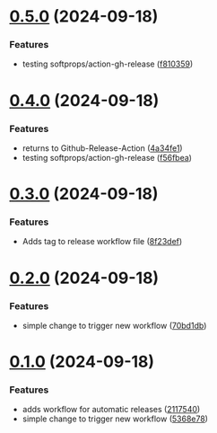 # [0.5.0](https://github.com/MayaraPimenta/dog-adoption/compare/v0.4.0...v0.5.0) (2024-09-18)


### Features

* testing softprops/action-gh-release ([f810359](https://github.com/MayaraPimenta/dog-adoption/commit/f8103593196ea88a5d03bdbe033066ebc20b0ca0))



# [0.4.0](https://github.com/MayaraPimenta/dog-adoption/compare/v0.3.0...v0.4.0) (2024-09-18)


### Features

* returns to Github-Release-Action ([4a34fe1](https://github.com/MayaraPimenta/dog-adoption/commit/4a34fe1be4901e90d8fec837fd19fc7889f8e7de))
* testing softprops/action-gh-release ([f56fbea](https://github.com/MayaraPimenta/dog-adoption/commit/f56fbeaba50a2e9afd4f5bc0bf88f829b917ca62))



# [0.3.0](https://github.com/MayaraPimenta/dog-adoption/compare/v0.2.0...v0.3.0) (2024-09-18)


### Features

* Adds tag to release workflow file ([8f23def](https://github.com/MayaraPimenta/dog-adoption/commit/8f23def9cf4789bc55060a4503a41e956fc61404))



# [0.2.0](https://github.com/MayaraPimenta/dog-adoption/compare/v0.1.0...v0.2.0) (2024-09-18)


### Features

* simple change to trigger new workflow ([70bd1db](https://github.com/MayaraPimenta/dog-adoption/commit/70bd1dbcbc269845423bcdf097b7f6a8ac55ea1e))



# [0.1.0](https://github.com/MayaraPimenta/dog-adoption/compare/21175406cc3359e039a5232e52737691d6822dd1...v0.1.0) (2024-09-18)


### Features

* adds workflow for automatic releases ([2117540](https://github.com/MayaraPimenta/dog-adoption/commit/21175406cc3359e039a5232e52737691d6822dd1))
* simple change to trigger new workflow ([5368e78](https://github.com/MayaraPimenta/dog-adoption/commit/5368e78a6275195dbe5a4a45c85e0f7c1cac1e4c))



